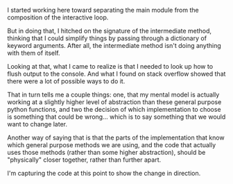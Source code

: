 I started working here toward separating the main module
from the composition of the interactive loop.

But in doing that, I hitched on the signature of the
intermediate method, thinking that I could simplify
things by passing through a dictionary of keyword
arguments.  After all, the intermediate method
isn't doing anything with them of itself.

Looking at that, what I came to realize is that I
needed to look up how to flush output to the console.
And what I found on stack overflow showed that there
were a lot of possible ways to do it.

That in turn tells me a couple things: one, that my mental
model is actually working at a slightly higher level
of abstraction than these general purpose python functions,
and two the decision of which implementation to choose
is something that could be wrong... which is to say
something that we would want to change later.

Another way of saying that is that the parts of the
implementation that know which general purpose methods
we are using, and the code that actually uses those methods
(rather than some higher abstraction), should be "physically"
closer together, rather than further apart.

I'm capturing the code at this point to show the change
in direction.

